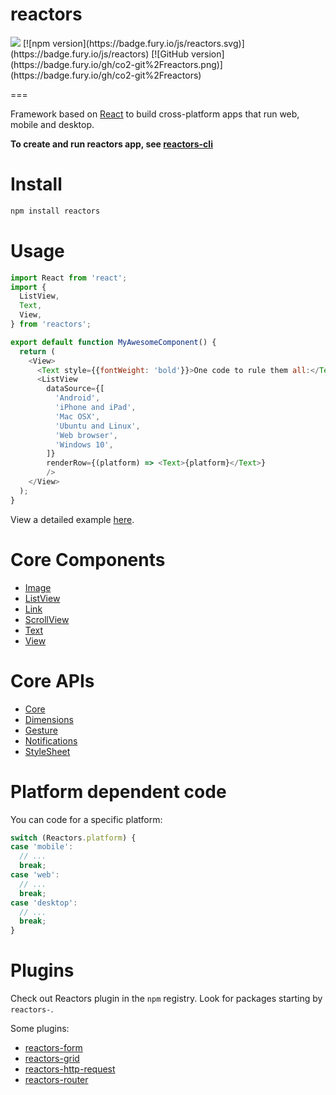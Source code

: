 reactors
===

<img src="https://circleci.com/gh/co2-git/reactors.svg?style=shield&circle-token=4165dcefbcf62c4553fe9ce863fcd5ac93fa9a95" />
[![npm version](https://badge.fury.io/js/reactors.svg)](https://badge.fury.io/js/reactors)
[![GitHub version](https://badge.fury.io/gh/co2-git%2Freactors.png)](https://badge.fury.io/gh/co2-git%2Freactors)

===

Framework based on [React](https://facebook.github.io/react/) to build cross-platform apps that run web, mobile and desktop.

**To create and run reactors app, see [reactors-cli](https://github.com/co2-git/reactors-cli)**

# Install

```bash
npm install reactors
```

# Usage

```javascript
import React from 'react';
import {
  ListView,
  Text,
  View,
} from 'reactors';

export default function MyAwesomeComponent() {
  return (
    <View>
      <Text style={{fontWeight: 'bold'}}>One code to rule them all:</Text>
      <ListView
        dataSource={[
          'Android',
          'iPhone and iPad',
          'Mac OSX',
          'Ubuntu and Linux',
          'Web browser',
          'Windows 10',
        ]}
        renderRow={(platform) => <Text>{platform}</Text>}
        />
    </View>
  );
}
```

View a detailed example [here](templates/app/App.js).

# Core Components

- [Image](doc/Components/Image.md)
- [ListView](doc/Components/ListView.md)
- [Link](doc/Components/Link.md)
- [ScrollView](doc/Components/ScrollView.md)
- [Text](doc/Components/Text.md)
- [View](doc/Components/View.md)

# Core APIs

- [Core](doc/API/Core.md)
- [Dimensions](doc/API/Dimensions.md)
- [Gesture](doc/API/Gesture.md)
- [Notifications](doc/Components/Notifications.md)
- [StyleSheet](doc/API/StyleSheet.md)

# Platform dependent code

You can code for a specific platform:

```javascript
switch (Reactors.platform) {
case 'mobile':
  // ...
  break;
case 'web':
  // ...
  break;
case 'desktop':
  // ...
  break;
}
```

# Plugins

Check out Reactors plugin in the `npm` registry. Look for packages starting by `reactors-`.

Some plugins:

- [reactors-form](https://www.npmjs.com/package/reactors-form)
- [reactors-grid](https://www.npmjs.com/package/reactors-grid)
- [reactors-http-request](https://www.npmjs.com/package/reactors-http-request)
- [reactors-router](https://www.npmjs.com/package/reactors-router)

